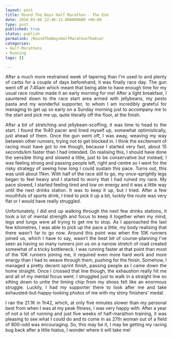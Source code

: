 ```yaml
---
layout: post
title: Round The Bays Half Marathon - The End
date: 2016-03-06 22:46:13.000000000 +00:00
type: post
published: true
status: publish
permalink: /RoundTheBaysHalfMarathonTheEnd/
categories:
- Half-Marathons
- Running
tags: []

---
```

<p class="western" align="JUSTIFY">After a much more restrained week of tapering than I'm used to and plenty of carbs for a couple of days beforehand, it was finally race day. The gun went off at 7:45am which meant that being able to have enough time for my usual race routine made it an early morning for me! After a light breakfast, I sauntered down to the race start area armed with jellybeans, my pesto pasta and my wonderful supporter, to whom I am incredibly grateful for managing to get up so early on a Sunday morning just to accompany me to the start and pick me up, quite literally off the floor, at the finish.</p>

<p class="western" align="JUSTIFY">After a bit of stretching and jellybean-scoffing, it was time to head to the start. I found the 1h40 pacer and lined myself up, somewhat optimistically, just ahead of them. Once the gun went off, I was away, weaving my way between other runners, trying not to get blocked in. I think the excitement of racing must have got to me though, because I started very fast, about 15 seconds/km faster than I had intended. On realising this, I should have done the sensible thing and slowed a little, just to be conservative but instead, I was feeling strong and passing people left, right and centre so I went for the risky strategy of seeing how long I could sustain this pace. Turns out, this was until about 11km. With half of the race still to go, my once-sprightly legs began to feel heavy and I started to worry that I had ruined my race. My pace slowed, I started feeling tired and low on energy and it was a little way until the next drinks station. It was to keep it up, but I tried. After a few mouthfuls of sports drink, I tried to pick it up a bit, luckily the route was very flat or I would have really struggled.</p>

<p class="western" align="JUSTIFY">Unfortunately, I did end up walking through the next few drinks stations, it took a lot of mental strength and focus to keep it together when my mind, legs and lungs were all trying to get me to stop. As I approached the last few kilometres, I was able to pick up the pace a little, my body realising that there wasn't far to go now. Around this point was when the 10K runners joined us, which I have to say, wasn't the best bit of course-planning I've seen as having so many runners join us on a narrow stretch of road created somewhat of a tricky bottleneck. I was running faster at that point than most of the 10K runners joining me, it required even more hard work and more energy than I had to weave through them, pushing for the finish. Somehow, I managed a pretty decent sprint finish, passing people as I came down the home straight. Once I crossed that line though, the exhaustion really hit me and all of my mental focus went. I struggled just to walk in a straight line so sitting down to untie the timing chip from my shoes felt like an enormous struggle. Luckily, I had my supporter there to look after me and take exhausted-but-happy-looking photos of me with my shiny finishers' medal.</p>

<p class="western" align="JUSTIFY">I ran the 21.1K in 1h42, which, at only five minutes slower than my personal best from when I was at my peak fitness, I was very happy with. After a year of not a lot of running and just five weeks of half-marathon training, it was pleasing to see what I could do and to come in as 27th woman out of a field of 800-odd was encouraging. So, this may be it, I may be getting my racing bug back after a little hiatus, I wonder where it will take me!</p>
